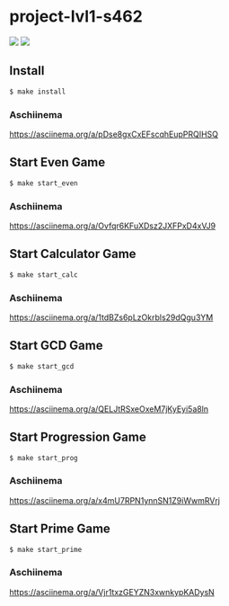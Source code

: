 # project-lvl1-s462
<a href="https://codeclimate.com/github/green-zelen/project-lvl1-s462/maintainability"><img src="https://api.codeclimate.com/v1/badges/5847ec9729143dc8c94b/maintainability"/></a>
<a href="https://travis-ci.org/green-zelen/project-lvl1-s462"><img src="https://travis-ci.org/green-zelen/project-lvl1-s462.svg?branch=master"/></a>

## Install

```sh
$ make install 
```
### Aschiinema
https://asciinema.org/a/pDse8gxCxEFscqhEupPRQIHSQ


## Start Even Game

```sh
$ make start_even 
```
### Aschiinema
https://asciinema.org/a/Ovfqr6KFuXDsz2JXFPxD4xVJ9


## Start Calculator Game

```sh
$ make start_calc 
```
### Aschiinema
https://asciinema.org/a/1tdBZs6pLzOkrbls29dQgu3YM


## Start GCD Game

```sh
$ make start_gcd 
```
### Aschiinema
https://asciinema.org/a/QELJtRSxeOxeM7jKyEyi5a8ln


## Start Progression Game

```sh
$ make start_prog 
```
### Aschiinema
https://asciinema.org/a/x4mU7RPN1ynnSN1Z9iWwmRVrj


## Start Prime Game

```sh
$ make start_prime 
```
### Aschiinema
https://asciinema.org/a/Vjr1txzGEYZN3xwnkypKADysN